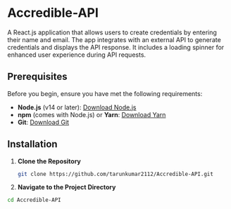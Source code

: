# Accredible-API

A React.js application that allows users to create credentials by entering their name and email. The app integrates with an external API to generate credentials and displays the API response. It includes a loading spinner for enhanced user experience during API requests.

## Prerequisites

Before you begin, ensure you have met the following requirements:

- **Node.js** (v14 or later): [Download Node.js](https://nodejs.org/)
- **npm** (comes with Node.js) or **Yarn**: [Download Yarn](https://yarnpkg.com/)
- **Git**: [Download Git](https://git-scm.com/)

## Installation

1. **Clone the Repository**

   ```bash
   git clone https://github.com/tarunkumar2112/Accredible-API.git

2. **Navigate to the Project Directory**
 ```bash
cd Accredible-API



